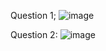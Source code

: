
Question 1;
![image](https://github.com/user-attachments/assets/41584bdc-7b80-409d-b9d3-4ce8a40fd3ba)



Question 2:
![image](https://github.com/user-attachments/assets/83607e88-18d9-4375-bcaa-460dbf433e6c)
